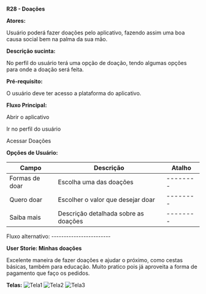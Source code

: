 ﻿**R28 - Doações**

**Atores:**

Usuário poderá fazer doações pelo aplicativo, fazendo assim uma boa causa social bem na palma da sua mão.

**Descrição sucinta:**

No perfil do usuário terá uma opção de doação, tendo algumas opções para onde a doação será feita.

**Pré-requisito:**

O usuário deve ter acesso a plataforma do aplicativo. 

**Fluxo Principal:**

Abrir o aplicativo

Ir no perfil do usuário

Acessar Doações

**Opções de Usuário:**

|Campo|Descrição|Atalho|
| - | - | - |
|Formas de doar|Escolha uma das doações|--------|
|Quero doar|Escolher o valor que desejar doar|--------|
|Saiba mais|Descrição detalhada sobre as doações|--------|
Fluxo alternativo: ------------------------

**User Storie: Minhas doações**

Excelente maneira de fazer doações e ajudar o próximo, como cestas básicas, também para educação. Muito pratico pois já aproveita a forma de pagamento que faço os pedidos.

**Telas:**
![Tela1](https://user-images.githubusercontent.com/83835393/139141984-590fe429-507a-4d24-b0b9-c0f522087f4a.png)
![Tela2](https://user-images.githubusercontent.com/83835393/139142047-52e86a4c-dead-4bf0-996d-1503ecf6e949.jpeg)
![Tela3](https://user-images.githubusercontent.com/83835393/139142063-051980a8-d3ab-45e8-a346-434f36b05dc4.jpeg)
